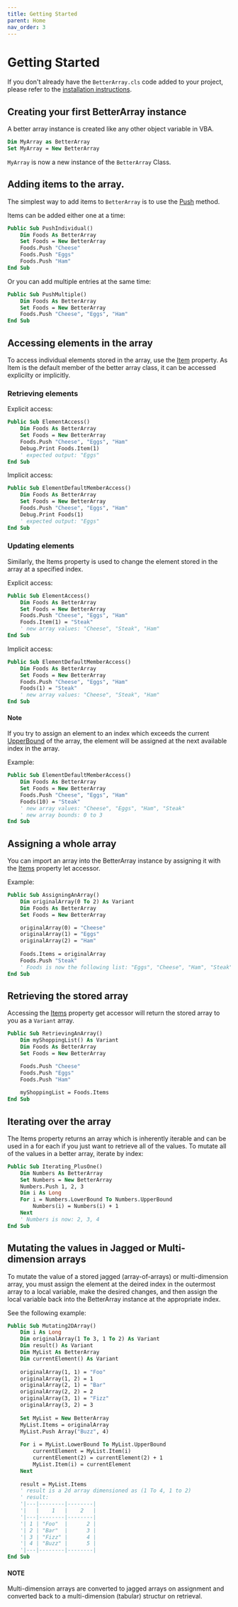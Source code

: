 ```yaml
---
title: Getting Started
parent: Home
nav_order: 3
---
```


# Getting Started

If you don't already have the `BetterArray.cls` code added to your project, please refer to the [installation instructions](https://senipah.github.io/VBA-Better-Array/home/installation.html).

## Creating your first BetterArray instance

A better array instance is created like any other object variable in VBA.

```vb
Dim MyArray as BetterArray
Set MyArray = New BetterArray
```

`MyArray` is now a new instance of the `BetterArray` Class.

## Adding items to the array.

The simplest way to add items to `BetterArray` is to use the [Push](https://senipah.github.io/VBA-Better-Array/api/methods/Push.html) method.

Items can be added either one at a time:

```vb
Public Sub PushIndividual()
    Dim Foods As BetterArray
    Set Foods = New BetterArray
    Foods.Push "Cheese"
    Foods.Push "Eggs"
    Foods.Push "Ham"
End Sub
```

Or you can add multiple entries at the same time:

```vb
Public Sub PushMultiple()
    Dim Foods As BetterArray
    Set Foods = New BetterArray
    Foods.Push "Cheese", "Eggs", "Ham"
End Sub
```

## Accessing elements in the array

To access individual elements stored in the array, use the [Item](https://senipah.github.io/VBA-Better-Array/api/properties/item/Item.html) property. As Item is the default member of the better array class, it can be accessed explicilty or implicitly.

### Retrieving elements

Explicit access:

```vb
Public Sub ElementAccess()
    Dim Foods As BetterArray
    Set Foods = New BetterArray
    Foods.Push "Cheese", "Eggs", "Ham"
    Debug.Print Foods.Item(1)
    ' expected output: "Eggs"
End Sub
```

Implicit access:

```vb
Public Sub ElementDefaultMemberAccess()
    Dim Foods As BetterArray
    Set Foods = New BetterArray
    Foods.Push "Cheese", "Eggs", "Ham"
    Debug.Print Foods(1)
    ' expected output: "Eggs"
End Sub
```

### Updating elements

Similarly, the Items property is used to change the element stored in the array at a specified index.

Explicit access:

```vb
Public Sub ElementAccess()
    Dim Foods As BetterArray
    Set Foods = New BetterArray
    Foods.Push "Cheese", "Eggs", "Ham"
    Foods.Item(1) = "Steak"
    ' new array values: "Cheese", "Steak", "Ham"
End Sub
```

Implicit access:

```vb
Public Sub ElementDefaultMemberAccess()
    Dim Foods As BetterArray
    Set Foods = New BetterArray
    Foods.Push "Cheese", "Eggs", "Ham"
    Foods(1) = "Steak"
    ' new array values: "Cheese", "Steak", "Ham"
End Sub
```

#### Note

If you try to assign an element to an index which exceeds the current [UpperBound](https://senipah.github.io/VBA-Better-Array/api/properties/upper_bound/UpperBound.html) of the array, the element will be assigned at the next available index in the array.

Example:

```vb
Public Sub ElementDefaultMemberAccess()
    Dim Foods As BetterArray
    Set Foods = New BetterArray
    Foods.Push "Cheese", "Eggs", "Ham"
    Foods(10) = "Steak"
    ' new array values: "Cheese", "Eggs", "Ham", "Steak"
    ' new array bounds: 0 to 3
End Sub
```

## Assigning a whole array

You can import an array into the BetterArray instance by assigning it with the [Items](https://senipah.github.io/VBA-Better-Array/api/properties/items/Items.html) property let accessor.

Example:

```vb
Public Sub AssigningAnArray()
    Dim originalArray(0 To 2) As Variant
    Dim Foods As BetterArray
    Set Foods = New BetterArray

    originalArray(0) = "Cheese"
    originalArray(1) = "Eggs"
    originalArray(2) = "Ham"
        
    Foods.Items = originalArray
    Foods.Push "Steak"
    ' Foods is now the following list: "Eggs", "Cheese", "Ham", "Steak"
End Sub
```

## Retrieving the stored array

Accessing the [Items](https://senipah.github.io/VBA-Better-Array/api/properties/items/Items.html) property get accessor will return the stored array to you as a `Variant` array.

```vb
Public Sub RetrievingAnArray()
    Dim myShoppingList() As Variant
    Dim Foods As BetterArray
    Set Foods = New BetterArray

    Foods.Push "Cheese"
    Foods.Push "Eggs"
    Foods.Push "Ham"
        
    myShoppingList = Foods.Items
End Sub
```
## Iterating over the array

The Items property returns an array which is inherently iterable and can be used in a for each if you just want to retrieve all of the values. To mutate all of the values in a better array, iterate by index: 

```vb
Public Sub Iterating_PlusOne()
    Dim Numbers As BetterArray
    Set Numbers = New BetterArray
    Numbers.Push 1, 2, 3
    Dim i As Long
    For i = Numbers.LowerBound To Numbers.UpperBound
        Numbers(i) = Numbers(i) + 1
    Next
    ' Numbers is now: 2, 3, 4
End Sub
```

## Mutating the values in Jagged or Multi-dimension arrays

To mutate the value of a stored jagged (array-of-arrays) or multi-dimension array, you must assign the element at the deired index in the outermost array to a local variable, make the desired changes, and then assign the local variable back into the BetterArray instance at the appropriate index. 

See the following example:

```vb
Public Sub Mutating2DArray()
    Dim i As Long
    Dim originalArray(1 To 3, 1 To 2) As Variant
    Dim result() As Variant
    Dim MyList As BetterArray
    Dim currentElement() As Variant
    
    originalArray(1, 1) = "Foo"
    originalArray(1, 2) = 1
    originalArray(2, 1) = "Bar"
    originalArray(2, 2) = 2
    originalArray(3, 1) = "Fizz"
    originalArray(3, 2) = 3
    
    Set MyList = New BetterArray
    MyList.Items = originalArray
    MyList.Push Array("Buzz", 4)
    
    For i = MyList.LowerBound To MyList.UpperBound
        currentElement = MyList.Item(i)
        currentElement(2) = currentElement(2) + 1
        MyList.Item(i) = currentElement
    Next
    
    result = MyList.Items
    ' result is a 2d array dimensioned as (1 To 4, 1 to 2)
    ' result:
    '|---|--------|--------|
    '|   |    1   |    2   |
    '|---|--------|--------|
    '| 1 | "Foo"  |      2 |
    '| 2 | "Bar"  |      3 |
    '| 3 | "Fizz" |      4 |
    '| 4 | "Buzz" |      5 |
    '|---|--------|--------|
End Sub
```

#### NOTE

Multi-dimension arrays are converted to jagged arrays on assignment and converted back to a multi-dimension (tabular) structur on retrieval.
